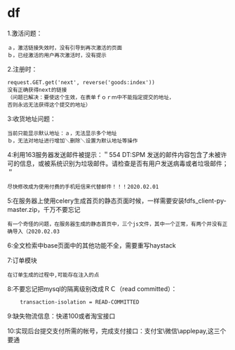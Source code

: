 # df
1.激活问题：   
    
    ａ，激活链接失效时，没有引导到再次激活的页面
    ｂ，已经激活的用户再次激活时，没有提示

2.注册时：    
    
    request.GET.get('next', reverse('goods:index'))
    没有正确获得next的链接
    （问题已解决：要使这个生效，在表单ｆｏｒｍ中不能指定提交的地址，
    否则永远无法获得这个提交的地址）

3:收货地址问题：
    
    当前只能显示默认地址：ａ，无法显示多个地址
    ｂ，无法对地址进行增加＼删除＼设置为默认地址等操作
    
4:利用163服务器发送邮件被提示：＂554 DT:SPM 发送的邮件内容包含了未被许可的信息，或被系统识别为垃圾邮件。请检查是否有用户发送病毒或者垃圾邮件；＂

    尽快修改成为使用付费的手机短信来代替邮件！！！2020.02.01


5:在服务器上使用celery生成首页的静态页面时候，一样需要安装fdfs_client-py-master.zip，千万不要忘记
    
    有一个奇怪的问题，在服务器生成的静态首页中，三个js文件，其中一个正常，有两个并没有正确导入（2020.02.03
    
    
6:全文检索中base页面中的其他功能不全，需要重写haystack 


7:订单模块

    在订单生成的过程中,可能存在注入的点
    
8:不要忘记把mysql的隔离级别改成ＲＣ（read committed）：
        
        transaction-isolation = READ-COMMITTED

9:缺失物流信息：快递100或者淘宝接口

10:实现后台提交支付所需的帐号，完成支付接口：支付宝\微信\applepay,这三个要通